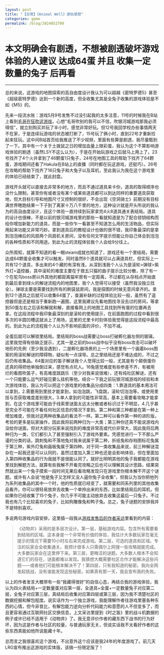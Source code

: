 ```yaml
---
layout: post
title: "【日常】《Animal Well》游玩感想"
categories: game
permalink: /blog/2024052700
---
```


# 本文明确会有剧透，不想被剧透破坏游戏体验的人建议 达成64蛋 并且 收集一定数量的兔子 后再看

---

总的来说，这游戏的地图探索的高自由度设计我认为可以超越《密特罗德5》甚至《超级密特罗德》达到一个新的高度，但全收集尤其是全兔子收集的游戏体验是不如《M5》的。

先来一段流水账：游戏5月9号发售不过没引起我的太多注意，11号的时候我在B站上看到[毛哥在狂吹这游戏](https://www.bilibili.com/opus/929954298986496082)，心想“毛哥吹别的我可以不信，吹银河城游戏那我必须得信”，就立刻购买并玩了半小时，感觉非常好玩。但12号我回学校办些事情两天不在家，于是连续玩游戏的状态被打断了，15号玩了俩小时，直到22号才重新捡起来狂玩。这中间B站首页给我推送了不少视频，里面有些算是剧透，我尽量甄别了一下。其中有一个关于土拨鼠之日的增加血量上限彩蛋，我认为这个不算影响游戏体验的剧透（虽然LSY不这么认为），于是在开始玩游戏之后就马上用上了。23号找齐了4个火并拿到了46颗蛋1只兔子，24号在地图工具的帮助下找齐了64颗蛋，游戏期间还看了Hakula在B站上的直播（同时都在玩这游戏，还挺巧）。26号在攻略的帮助下找齐了16只兔子和大兔子以及耳机，至此我认为我在这个游戏里的体验已经结束了，就此封盘。

游戏开头就可以直接去非常多的地方，而且不通过道具来卡你，道具的取得顺序也没什么限制，甚至你有或者没有某个或某些道具都可以到达同样的重要道具获取地，但大目标引导和地图尺寸又控制的很好，不会出现《空洞骑士》前期没有目标满世界瞎跑结果一下子到了离家十万八千里的地方，这种设计就是开头所说的我认为的高自由度设计，且这个体验一直持续到玩家拿完4火8道具通关表结局。道具的设计也很棒，不是以前的银河城游戏里的那些一看就知道是为了配合锁钥结构而给你增加新能力的道具，而是一些你乍一看甚至不知道怎么用的生活物品，但实际用起来功能又非常巧妙。拿到道具后的教程设计也做的很不错，我印象最深的是拿到泡泡棒后的风扇两个风扇机关房间，没有任何文字提示但能让你自己体会到泡泡的各种性质和不同用途。到此为止的流程体验我个人会给9分往上。

众所周知，就算不知道的看一眼steam成就也知道了，游戏还有一个里结局，需要达成64颗蛋全收集才可以触发。同时虽然8个道具就可以占满道具栏，但实际上一共有12个道具，多出来的4个藏的有深有浅，从深到浅我个人认为是滚轮>弹球>紫外灯=遥控器，其中滚轮的难度主要在于救五只猫的曲子提示比较分散，除了有一个在鸵鸟boss房以外其他的都距离猫牢房有一定距离，不过都在从存档点开始直到最后拿到绿火的解谜流程内的地图里，我个人觉得可以接受（虽然我没独立找全）。弹球主要是需要找到所有的刷袋鼠房间，我是探图的时候无意间拿齐的。拿到12个道具之后就可以收集64蛋了，查漏补缺的过程体验比较一般，虽然有了遥控器但是还是相当于重新跑一遍图，这里我建议先看地图找寻没去过的房间，等拿到50蛋左右之后该和解就和解，直接看网上的地图工具找到所有蛋的位置再去拿。在这段流程中我印象最深刻的是滚轮的使用提示，在前面跑图的过程中看到很多次的半圆凹槽这就派上了用场，这里的尤里卡时刻体验我觉得是这段流程中最高的。到此为止的流程我个人认为不影响前面的评价，不加不减。

全蛋后就可以解锁里结局。里结局的boss战需要让boss打破孵化器左侧的玻璃，这里我觉得有些缺乏提示，尤其一是之前的boss战中似乎没有boss攻击可以破坏地形的先例（至少我没遇到），二是孵化器场景的上一个场景里有一个画着boss图案的用滚轮解谜的障碍物，疑似有一点误导。总之里结局还是不难达成的，不过之后仍有收集品。64蛋对应的笛子解谜我个人觉得比较一般，尤其是有个颠倒蛋你还真的得把他单独倒过来，感觉有点坑人。16兔感觉难度有些参差不齐，有被用烂的看图吹笛子，有高难度跳跳乐（至少对我来说很难），还有纯社区解谜，还有一个只能要么运气好碰见要么挂机等他。结合一下我之前玩银河城游戏的经验和本次游戏体验，我认为可以把这个游戏里的收集品分成四类：1.靠道具的基本用法可以拿到，2.需要用到里技才能拿到，如泡泡跳，飞盘跳，滚轮切泡泡等，或使用里技与否获取难度差别很大，3.单人拿到的可能性非常高，基本上需要看攻略才能拿到，在这个游戏里可能由于线索里谜面太远太分散或者标识过于不明显，4.几乎甚至完全不可能在不看任何社区信息的情况下拿到。第二种和第三种都是在第一种上增加难度，但我对这两种收集品的看法不一样。第二种可以看作第一种的进阶版，考验的更多是玩家操作，因此我将前两种归为一大类；第三种你还真不能说游戏内没给你谜面，但对大部分玩家来说找到的难度非常高或代价非常大，因此我将后两种归为一类，它们都引入了甚至强制引入了游戏外要素。凭感觉进行一下不那么严谨的分类的话，跳刺兔和不落地兔对我来说属于第二种，折纸兔和存档图标花兔属于第三种，紫外灯兔和画板兔属于第四种。对于同一类收集品来说，前三种解谜混杂在一起我还是可以认同的，虽然过度加入第三种也还是会影响体验，但在里面加入第四种收集品的行为我就不是很能认同了。就好比明明其他的兔子我都能在游戏里找到解题方法，就算有些我解不开看完攻略之后也可以理解其设计思路，结果突然就出来一个兔子摸索一段时间无果后看攻略发现只在游戏里你根本解不开这个谜题。或许有人会说“他是兔子又怎样又没人逼你兔子全收集”，但我认为当你把他列为系列收集品的其中一个时，他的性质就已经变了，就需要和同系列里的其他收集品看齐。你可以很轻易放弃去收集一个单拎出来的东西，比如里结局后的耳机，但如果你已经收集了15个兔子，你几乎不可能主动放弃去收集这最后一只兔子。不过我也有几个比较喜欢的兔子，比如狗雕像兔和鸭子兔。总之，兔子谜题的安排我并不是特别喜欢。

多说两句游戏内容安排，这里插一段我从[游戏发售后的作者采访](https://weibo.com/ttarticle/x/m/show/id/2309405035048444493989)里看到的内容：

> 《动物井》采用的是多层次设计。第一层，基础游戏内容。包含所有需要看到结局的区域。这本身是一个非常有价值的体验，我估计大多数玩家在毫无提示的情况下需要10小时左右来完成游戏。第二层，可选的道具和区域。专注的玩家会全收集通关。我预计很多人只需偶尔上网搜一些攻略就能完成。大多数玩家会在这里停下来。第三层，更晦涩的谜题。大多数人根本不会知道它们的存在，谜面都难以发现。我猜想大概需要社区合作才能解决这些问题——或者他们可能根本解决不了！第四层，只有我知道的秘密。我向全网发起挑战，没有谁能发现这些秘密。如果真有那一天，我会宣布我的失败。

以上的作者发言大概带有一些“我藏得很好”的自信心态，再结合我的游戏体验，我认为四火表结局+一定数量蛋对应第一层，全道具+全蛋+一定数量兔子对应第二层，全兔子对应第三层，真结局后收集对应第四层或第三层，因为我不清楚社区的数据挖掘和解包程度。说实话作为一个独立游戏，我能理解作者往游戏里塞各种东西的心情，但今非昔比，有解包能力逆向分析代码能力和意愿的人不但变多了，而且更容易通过互联网社区交换信息，上文采访里提到《时之笛》里的战斗机数据的例子或许已经不适用于《动物井》了。我无意评价作者的藏东西下战书的行为好坏，因为这是作者与社区的较量，与普通玩家无关，但说实话我不太看好作者的这些东西真能如他所说能藏十年。

总而言之我很喜欢这个游戏，不出意外这个应该是我24年的年度游戏了。前几天LRG宣布推出这游戏的实体版，该搞一份限定版了！
